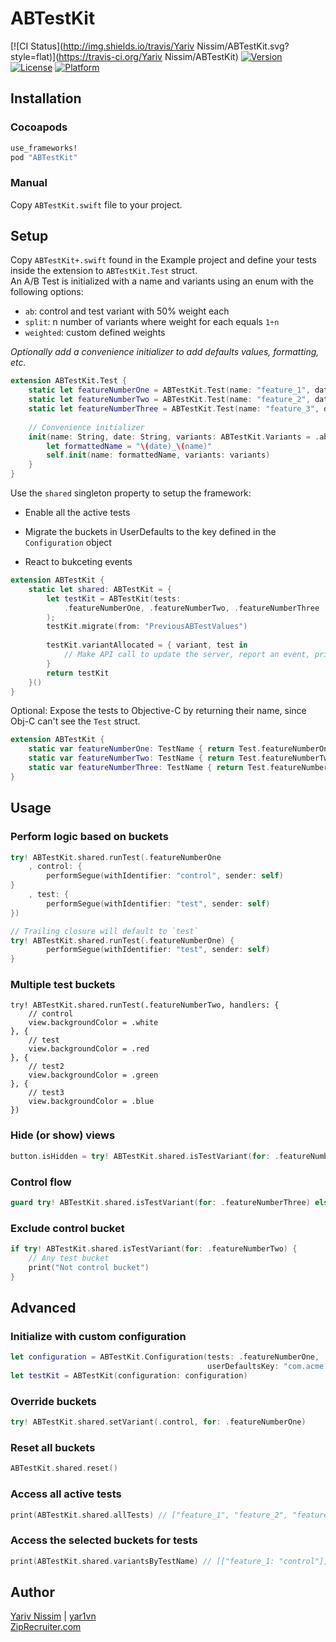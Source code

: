 # ABTestKit

[![CI Status](http://img.shields.io/travis/Yariv Nissim/ABTestKit.svg?style=flat)](https://travis-ci.org/Yariv Nissim/ABTestKit)
[![Version](https://img.shields.io/cocoapods/v/ABTestKit.svg?style=flat)](http://cocoapods.org/pods/ABTestKit)
[![License](https://img.shields.io/cocoapods/l/ABTestKit.svg?style=flat)](http://cocoapods.org/pods/ABTestKit)
[![Platform](https://img.shields.io/cocoapods/p/ABTestKit.svg?style=flat)](http://cocoapods.org/pods/ABTestKit)

## Installation

### Cocoapods

```ruby
use_frameworks!
pod "ABTestKit"
```

### Manual

Copy `ABTestKit.swift` file to your project.

## Setup

Copy `ABTestKit+.swift` found in the Example project and define your tests inside the extension to `ABTestKit.Test` struct.  
An A/B Test is initialized with a name and variants using an enum with the following options:  
- `ab`: control and test variant with 50% weight each
- `split`: n number of variants where weight for each equals `1÷n`  
- `weighted`: custom defined weights

_Optionally add a convenience initializer to add defaults values, formatting, etc._

```swift
extension ABTestKit.Test {
    static let featureNumberOne = ABTestKit.Test(name: "feature_1", date: "010101") // 50-50 split
    static let featureNumberTwo = ABTestKit.Test(name: "feature_2", date: "030202", variants: .split([.control, .test, "test2", "test3"])) // even 25% each
    static let featureNumberThree = ABTestKit.Test(name: "feature_3", date: "030303", variants: .weighted([(.control, 0.9), (.test, 0.1)])) // 90-10 split
    
    // Convenience initializer
    init(name: String, date: String, variants: ABTestKit.Variants = .ab) {
        let formattedName = "\(date)_\(name)"
        self.init(name: formattedName, variants: variants)
    }
}
```

Use the `shared` singleton property to setup the framework:

- Enable all the active tests

- Migrate the buckets in UserDefaults to the key defined in the `Configuration` object

- React to bukceting events

```swift
extension ABTestKit {
    static let shared: ABTestKit = {
        let testKit = ABTestKit(tests:
            .featureNumberOne, .featureNumberTwo, .featureNumberThree
        );
        testKit.migrate(from: "PreviousABTestValues")
        
        testKit.variantAllocated = { variant, test in
            // Make API call to update the server, report an event, print log, etc.
        }
        return testKit
    }()
}
```

Optional: Expose the tests to Objective-C by returning their name, since Obj-C can't see the `Test` struct.

```swift
extension ABTestKit {
    static var featureNumberOne: TestName { return Test.featureNumberOne.name }
    static var featureNumberTwo: TestName { return Test.featureNumberTwo.name }
    static var featureNumberThree: TestName { return Test.featureNumberThree.name }
}
```

## Usage

### Perform logic based on buckets

```swift
try! ABTestKit.shared.runTest(.featureNumberOne
    , control: {
        performSegue(withIdentifier: "control", sender: self)
}
    , test: {
        performSegue(withIdentifier: "test", sender: self)
})

// Trailing closure will default to `test`
try! ABTestKit.shared.runTest(.featureNumberOne) {
        performSegue(withIdentifier: "test", sender: self)
}
```

### Multiple test buckets

```
try! ABTestKit.shared.runTest(.featureNumberTwo, handlers: {
    // control
    view.backgroundColor = .white
}, {
    // test
    view.backgroundColor = .red
}, {
    // test2
    view.backgroundColor = .green
}, {
    // test3
    view.backgroundColor = .blue
})
```

### Hide (or show) views

```swift
button.isHidden = try! ABTestKit.shared.isTestVariant(for: .featureNumberThree)
```

### Control flow

```swift
guard try! ABTestKit.shared.isTestVariant(for: .featureNumberThree) else { return }
```

### Exclude control bucket

```swift
if try! ABTestKit.shared.isTestVariant(for: .featureNumberTwo) {
    // Any test bucket
    print("Not control bucket")
}
```

## Advanced

### Initialize with custom configuration

```swift
let configuration = ABTestKit.Configuration(tests: .featureNumberOne, .featureNumberTwo, .featureNumberThree,
                                            userDefaultsKey: "com.acme.ABTests")
let testKit = ABTestKit(configuration: configuration)
```

### Override buckets

```swift
try! ABTestKit.shared.setVariant(.control, for: .featureNumberOne)
```

### Reset all buckets

```swift
ABTestKit.shared.reset()
```

### Access all active tests

```swift
print(ABTestKit.shared.allTests) // ["feature_1", "feature_2", "feature_3"]
```

### Access the selected buckets for tests

```swift
print(ABTestKit.shared.variantsByTestName) // [["feature_1: "control"], ["feature_2": "test2"], ["feature_3: "test"]]
```

## Author

[Yariv Nissim](mailto:yariv@ziprecruiter.com) | [yar1vn](http://twitter.com/yar1vn)  
[ZipRecruiter.com](http://www.ziprecruiter.com)  